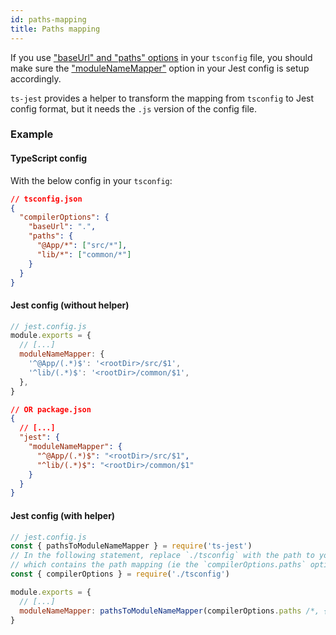 ```yaml
---
id: paths-mapping
title: Paths mapping
---
```


If you use ["baseUrl" and "paths" options](https://www.typescriptlang.org/docs/handbook/module-resolution.html) in your `tsconfig` file, you should make sure the ["moduleNameMapper"](https://jestjs.io/docs/configuration#modulenamemapper-objectstring-string--arraystring) option in your Jest config is setup accordingly.

`ts-jest` provides a helper to transform the mapping from `tsconfig` to Jest config format, but it needs the `.js` version of the config file.

### Example

#### TypeScript config

With the below config in your `tsconfig`:

```json
// tsconfig.json
{
  "compilerOptions": {
    "baseUrl": ".",
    "paths": {
      "@App/*": ["src/*"],
      "lib/*": ["common/*"]
    }
  }
}
```

#### Jest config (without helper)

```js
// jest.config.js
module.exports = {
  // [...]
  moduleNameMapper: {
    '^@App/(.*)$': '<rootDir>/src/$1',
    '^lib/(.*)$': '<rootDir>/common/$1',
  },
}
```

```json
// OR package.json
{
  // [...]
  "jest": {
    "moduleNameMapper": {
      "^@App/(.*)$": "<rootDir>/src/$1",
      "^lib/(.*)$": "<rootDir>/common/$1"
    }
  }
}
```

#### Jest config (with helper)

```js
// jest.config.js
const { pathsToModuleNameMapper } = require('ts-jest')
// In the following statement, replace `./tsconfig` with the path to your `tsconfig` file
// which contains the path mapping (ie the `compilerOptions.paths` option):
const { compilerOptions } = require('./tsconfig')

module.exports = {
  // [...]
  moduleNameMapper: pathsToModuleNameMapper(compilerOptions.paths /*, { prefix: '<rootDir>/' } */),
}
```
